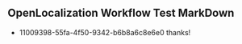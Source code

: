 ## OpenLocalization Workflow Test MarkDown
* 11009398-55fa-4f50-9342-b6b8a6c8e6e0 thanks!

<!--HONumber=Oct16_HO3-->


